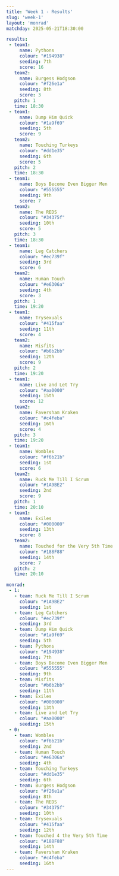 ```yaml
---
title: 'Week 1 - Results'
slug: 'week-1'
layout: 'monrad'
matchday: 2025-05-21T18:30:00

results:
 - team1:
     name: Pythons
     colour: "#194938"
     seeding: 7th
     score: 16
   team2:
     name: Burgess Hodgson
     colour: "#f26e1a"
     seeding: 8th
     score: 3
   pitch: 1
   time: 18:30
 - team1:
     name: Dump Him Quick
     colour: "#1a9f69"
     seeding: 5th
     score: 9
   team2:
     name: Touching Turkeys
     colour: "#dd1e35"
     seeding: 6th
     score: 5
   pitch: 2
   time: 18:30
 - team1:
     name: Boys Become Even Bigger Men
     colour: "#555555"
     seeding: 9th
     score: 7
   team2:
     name: The REDS
     colour: "#34375f"
     seeding: 10th
     score: 5
   pitch: 3
   time: 18:30
 - team1:
     name: Leg Catchers
     colour: "#ec739f"
     seeding: 3rd
     score: 6
   team2:
     name: Human Touch
     colour: "#e6306a"
     seeding: 4th
     score: 3
   pitch: 1
   time: 19:20
 - team1:
     name: Trysexuals
     colour: "#415faa"
     seeding: 11th
     score: 4
   team2:
     name: Misfits
     colour: "#b6b2bb"
     seeding: 12th
     score: 9
   pitch: 2
   time: 19:20
 - team1:
     name: Live and Let Try
     colour: "#aa0000"
     seeding: 15th
     score: 12
   team2:
     name: Faversham Kraken
     colour: "#c4feba"
     seeding: 16th
     score: 4
   pitch: 3
   time: 19:20
 - team1:
     name: Wombles
     colour: "#f6b21b"
     seeding: 1st
     score: 6
   team2:
     name: Ruck Me Till I Scrum
     colour: "#1A9BE2"
     seeding: 2nd
     score: 9
   pitch: 1
   time: 20:10
 - team1:
     name: Exiles
     colour: "#000000"
     seeding: 13th
     score: 8
   team2:
     name: Touched for the Very 5th Time
     colour: "#188F88"
     seeding: 14th
     score: 7
   pitch: 2
   time: 20:10

monrad:
 - 1:
   - team: Ruck Me Till I Scrum
     colour: "#1A9BE2"
     seeding: 1st
   - team: Leg Catchers
     colour: "#ec739f"
     seeding: 3rd
   - team: Dump Him Quick
     colour: "#1a9f69"
     seeding: 5th
   - team: Pythons
     colour: "#194938"
     seeding: 7th
   - team: Boys Become Even Bigger Men
     colour: "#555555"
     seeding: 9th
   - team: Misfits
     colour: "#b6b2bb"
     seeding: 11th
   - team: Exiles
     colour: "#000000"
     seeding: 13th
   - team: Live and Let Try
     colour: "#aa0000"
     seeding: 15th
 - 0:
   - team: Wombles
     colour: "#f6b21b"
     seeding: 2nd
   - team: Human Touch
     colour: "#e6306a"
     seeding: 4th
   - team: Touching Turkeys
     colour: "#dd1e35"
     seeding: 6th
   - team: Burgess Hodgson
     colour: "#f26e1a"
     seeding: 8th
   - team: The REDS
     colour: "#34375f"
     seeding: 10th
   - team: Trysexuals
     colour: "#415faa"
     seeding: 12th
   - team: Touched 4 the Very 5th Time
     colour: "#188F88"
     seeding: 14th
   - team: Faversham Kraken
     colour: "#c4feba"
     seeding: 16th
---
```


